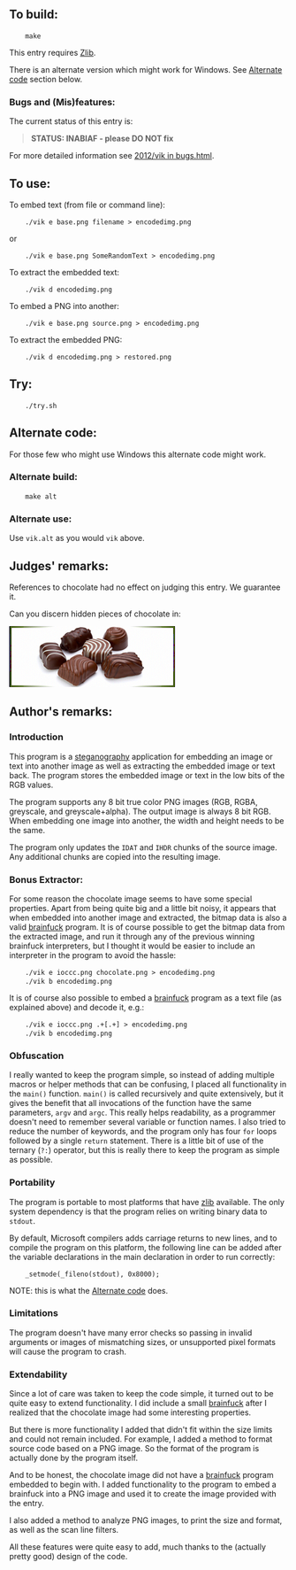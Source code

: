 ## To build:

``` <!---sh-->
    make
```

This entry requires [Zlib](https://www.zlib.net).

There is an alternate version which might work for Windows. See [Alternate
code](#alternate-code) section below.


### Bugs and (Mis)features:

The current status of this entry is:

> **STATUS: INABIAF - please DO NOT fix**

For more detailed information see [2012/vik in bugs.html](../../bugs.html#2012_vik).


## To use:

To embed text (from file or command line):

``` <!---sh-->
    ./vik e base.png filename > encodedimg.png
```

or

``` <!---sh-->
    ./vik e base.png SomeRandomText > encodedimg.png
```

To extract the embedded text:

``` <!---sh-->
    ./vik d encodedimg.png
```

To embed a PNG into another:

``` <!---sh-->
    ./vik e base.png source.png > encodedimg.png
```

To extract the embedded PNG:

``` <!---sh-->
    ./vik d encodedimg.png > restored.png
```


## Try:

``` <!---sh-->
    ./try.sh
```


## Alternate code:

For those few who might use Windows this alternate code might work.


### Alternate build:

``` <!---sh-->
    make alt
```


### Alternate use:

Use `vik.alt` as you would `vik` above.


## Judges' remarks:

References to chocolate had no effect on judging this entry. We
guarantee it.

Can you discern hidden pieces of chocolate in:

<img src="chocolate.png"
 alt="image of peices of chocolate candy"
 width=300 height=110>


## Author's remarks:

### Introduction

This program is a [steganography](https://en.wikipedia.org/wiki/Steganography)
application for embedding an image or text into another image as well as
extracting the embedded image or text back.  The program stores the embedded
image or text in the low bits of the RGB values.

The program supports any 8 bit true color PNG images (RGB, RGBA, greyscale,
and greyscale+alpha). The output image is always 8 bit RGB. When embedding
one image into another, the width and height needs to be the same.

The program only updates the `IDAT` and `IHDR` chunks of the source image. Any
additional chunks are copied into the resulting image.


### Bonus Extractor:

For some reason the chocolate image seems to have some special properties.
Apart from being quite big and a little bit noisy, it appears that when embedded
into another image and extracted, the bitmap data is also a valid
[brainfuck](https://en.wikipedia.org/wiki/Brainfuck) program. It is of course
possible to get the bitmap data from the extracted image, and run it through any
of the previous winning brainfuck interpreters, but I thought it would be easier
to include an interpreter in the program to avoid the hassle:

``` <!---sh-->
    ./vik e ioccc.png chocolate.png > encodedimg.png
    ./vik b encodedimg.png
```

It is of course also possible to embed a
[brainfuck](https://en.wikipedia.org/wiki/Brainfuck) program as a text file
(as explained above) and decode it, e.g.:

``` <!---sh-->
    ./vik e ioccc.png .+[.+] > encodedimg.png
    ./vik b encodedimg.png
```

### Obfuscation

I really wanted to keep the program simple, so instead of adding multiple macros
or helper methods that can be confusing, I placed all functionality in the
`main()` function. `main()` is called recursively and quite extensively, but it
gives the benefit that all invocations of the function have the same parameters,
`argv` and `argc`. This really helps readability, as a programmer doesn't need
to remember several variable or function names. I also tried to reduce the
number of keywords, and the program only has four `for` loops followed by a single
`return` statement. There is a little bit of use of the ternary (`?:`) operator,
but this is really there to keep the program as simple as possible.


### Portability

The program is portable to most platforms that have [zlib](https://www.zlib.net)
available. The only system dependency is that the program relies on writing
binary data to `stdout`.

By default, Microsoft compilers adds carriage returns to new lines, and to
compile the program on this platform, the following line can be added after
the variable declarations in the main declaration in order to run
correctly:

``` <!---c-->
    _setmode(_fileno(stdout), 0x8000);
```

NOTE: this is what the [Alternate code](#alternate-code) does.


### Limitations

The program doesn't have many error checks so passing in invalid arguments
or images of mismatching sizes, or unsupported pixel formats will cause the
program to crash.


### Extendability

Since a lot of care was taken to keep the code simple, it turned out to be
quite easy to extend functionality. I did include a small
[brainfuck](https://en.wikipedia.org/wiki/Brainfuck) after I
realized that the chocolate image had some interesting properties.

But there is more functionality I added that didn't fit within the size
limits and could not remain included. For example, I added a method to
format source code based on a PNG image. So the format of the program is
actually done by the program itself.

And to be honest, the chocolate image did not have a
[brainfuck](https://en.wikipedia.org/wiki/Brainfuck) program
embedded to begin with. I added functionality to the program to embed a
brainfuck into a PNG image and used it to create the image provided with
the entry.

I also added a method to analyze PNG images, to print the size and format,
as well as the scan line filters.

All these features were quite easy to add, much thanks to the (actually
pretty good) design of the code.


<!--

    Copyright © 1984-2024 by Landon Curt Noll. All Rights Reserved.

    You are free to share and adapt this file under the terms of this license:

        Creative Commons Attribution-ShareAlike 4.0 International (CC BY-SA 4.0)

    For more information, see:

        https://creativecommons.org/licenses/by-sa/4.0/

-->
